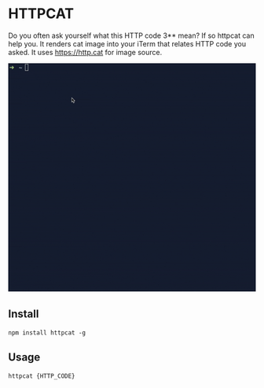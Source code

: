 # HTTPCAT

Do you often ask yourself what this HTTP code 3** mean? If so httpcat can help you. It renders cat image into your iTerm that relates HTTP code you asked. It uses https://http.cat for image source.

![Alt Text](screenshot.gif)

## Install
```
npm install httpcat -g
```

## Usage
```
httpcat {HTTP_CODE}
```
